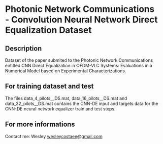 # Photonic Network Communications - Convolution Neural Network Direct Equalization Dataset

## Description
Dataset of the paper submited to the Photonic Network Communications entitled CNN Direct Equalization in OFDM-VLC Systems: Evaluations in a Numerical Model based on Experimental Characterizations.

## For training dataset and test
The files data_4_pilots__DS.mat, data_16_pilots__DS.mat and data_32_pilots__DS.mat contains the CNN-DE input and targets data for the CNN-DE neural network equalizer train and test steps.

## For more informations 
Contact me: Wesley <wesleycostaee@gmail.com>
